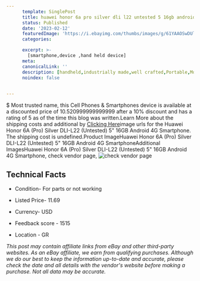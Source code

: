 ```yaml
---
      template: SinglePost
      title: huawei honor 6a pro silver dli l22 untested 5 16gb android 4g smartphone
      status: Published
      date: '2023-02-12'
      featuredImage: 'https://i.ebayimg.com/thumbs/images/g/61YAAOSwDUljXotj/s-l225.jpg'
      categories: 

      excerpt: >-
        [smartphone,device ,hand held device]
      meta:
      canonicalLink: ''
      description: [handheld,industrially made,well crafted,Portable,Mobile,Compact,Convenient,Lightweight,Maneuverable,Man-portable,Miniature,Carriable,Hand-held,Light,Holdable,Transportable,Mobile device,Pocket-sized,On-the-go,Wireless,Cordless,Compact size,Convenient size, smartphone,device ,hand held device]
      noindex: false

        
---
```

$
    Most trusted name, this Cell Phones & Smartphones device is available at a discounted price of 10.520999999999999 after a 10% discount and has a rating of 5 as of the time this blog was written.Learn More about the shipping costs and additional by [Clicking Here](https://www.ebay.com/itm/225371781641?hash=item3479347a09%3Ag%3A61YAAOSwDUljXotj&mkevt=1&mkcid=1&mkrid=711-53200-19255-0&campid=%253CePNCampaignId%253E&customid=%253CreferenceId%253E&toolid=10049)image urls for the Huawei Honor 6A (Pro) Silver DLI-L22 (Untested) 5" 16GB Android 4G Smartphone. The shipping cost is undefined.Product ImageHuawei Honor 6A (Pro) Silver DLI-L22 (Untested) 5" 16GB Android 4G SmartphoneAdditional ImagesHuawei Honor 6A (Pro) Silver DLI-L22 (Untested) 5" 16GB Android 4G Smartphone, check vendor page, ![check vendor page](https://origin-galleryplus.ebayimg.com/ws/web/225371781641_2_0_1/225x225.jpg,https://origin-galleryplus.ebayimg.com/ws/web/225371781641_3_0_1/225x225.jpg,https://origin-galleryplus.ebayimg.com/ws/web/225371781641_4_0_1/225x225.jpg,https://origin-galleryplus.ebayimg.com/ws/web/225371781641_5_0_1/225x225.jpg,https://origin-galleryplus.ebayimg.com/ws/web/225371781641_6_0_1/225x225.jpg,https://origin-galleryplus.ebayimg.com/ws/web/225371781641_7_0_1/225x225.jpg,https://origin-galleryplus.ebayimg.com/ws/web/225371781641_8_0_1/225x225.jpg,https://origin-galleryplus.ebayimg.com/ws/web/225371781641_9_0_1/225x225.jpg,https://origin-galleryplus.ebayimg.com/ws/web/225371781641_10_0_1/225x225.jpg,https://origin-galleryplus.ebayimg.com/ws/web/225371781641_11_0_1/225x225.jpg,https://origin-galleryplus.ebayimg.com/ws/web/225371781641_12_0_1/225x225.jpg)
    
    

 ## Technical Facts 



     
      

 - Condition- For parts or not working 


      

 - Listed Price- 11.69 


      

 - Currency- USD 


      

 - Feedback score - 1515 


      

 - Location - GR 


      
      

 *_This post may contain affiliate links from eBay and other third-party websites. As an eBay affiliate, we earn from qualifying purchases. Although we do our best to keep the information up-to-date and accurate, please check the date and all details with the vendor's website before making a purchase. Not all data may be accurate._*



    
    
    
    
    